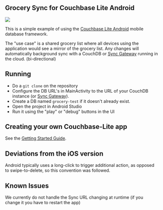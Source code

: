 ## Grocery Sync for Couchbase Lite Android 
 
 
![](http://cl.ly/image/1H11131G2c3d/Screen%20Shot%202013-05-14%20at%204.44.48%20PM.png)
 
This is a simple example of using the [Couchbase Lite Android](https://github.com/couchbase/couchbase-lite-android) mobile database framework.
 
The "use case" is a shared grocery list where all devices using the application would see a mirror of the grocery list.  Any changes will automatically background sync with a CouchDB or [Sync Gateway](https://github.com/couchbaselabs/sync_gateway) running in the cloud.  (bi-directional)
 
 
## Running
 
* Do a `git clone` on the repository
* Configure the DB URL's in MainActivity to the URL of your CouchDB instance (or [Sync Gateway](https://github.com/couchbaselabs/sync_gateway)).  
* Create a DB named `grocery-test` if it doesn't already exist.
* Open the project in Android Studio
* Run it using the "play" or "debug" buttons in the UI

## Creating your own Couchbase-Lite app

See the [Getting Started Guide](https://github.com/couchbase/couchbase-lite-android/wiki/Getting-Started).

## Deviations from the iOS version
 
Android typically uses a long-click to trigger additional action, as opposed to swipe-to-delete, so this convention was followed.
 
## Known Issues
 
We currently do not handle the Sync URL changing at runtime (if you change it you have to restart the app)